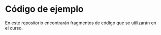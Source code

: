 # Código de ejemplo

En este repositorio encontrarán fragmentos de código que se utilizarán en el
curso.